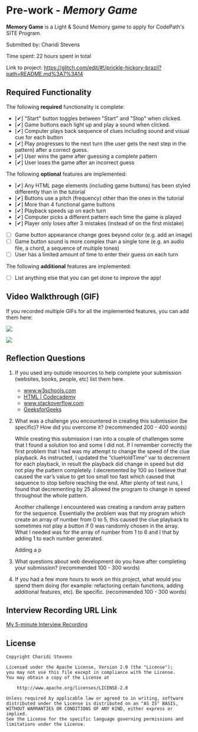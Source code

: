 # Pre-work - *Memory Game*

**Memory Game** is a Light & Sound Memory game to apply for CodePath's SITE Program. 

Submitted by: Charidi Stevens

Time spent: 22 hours spent in total

Link to project: https://glitch.com/edit/#!/prickle-hickory-brazil?path=README.md%3A7%3A14

## Required Functionality

The following **required** functionality is complete:

* [✔︎] "Start" button toggles between "Start" and "Stop" when clicked. 
* [✔︎] Game buttons each light up and play a sound when clicked. 
* [✔︎] Computer plays back sequence of clues including sound and visual cue for each button
* [✔︎] Play progresses to the next turn (the user gets the next step in the pattern) after a correct guess. 
* [✔︎] User wins the game after guessing a complete pattern
* [✔︎] User loses the game after an incorrect guess

The following **optional** features are implemented:

* [✔︎] Any HTML page elements (including game buttons) has been styled differently than in the tutorial
* [✔︎] Buttons use a pitch (frequency) other than the ones in the tutorial
* [✔︎] More than 4 functional game buttons
* [✔︎] Playback speeds up on each turn
* [✔︎] Computer picks a different pattern each time the game is played
* [✔︎] Player only loses after 3 mistakes (instead of on the first mistake)
* [  ] Game button appearance change goes beyond color (e.g. add an image)
* [  ] Game button sound is more complex than a single tone (e.g. an audio file, a chord, a sequence of multiple tones)
* [  ] User has a limited amount of time to enter their guess on each turn

The following **additional** features are implemented:

- [  ] List anything else that you can get done to improve the app!

## Video Walkthrough (GIF)

If you recorded multiple GIFs for all the implemented features, you can add them here:

![](https://i.imgur.com/zd7v4bx.gif)

![](https://i.imgur.com/ojkqkwC.gif)

## Reflection Questions
1. If you used any outside resources to help complete your submission (websites, books, people, etc) list them here. 
	 - www.w3schools.com
	 - [HTML | Codecademy](https://www.codecademy.com/learn/learn-html/modules/learn-html-elements/cheatsheet)
	 - www.stackoverflow.com
	 - [GeeksforGeeks](https://www.geeksforgeeks.org)
    

2. What was a challenge you encountered in creating this submission (be specific)? 
How did you overcome it? (recommended 200 - 400 words) 

    While creating    this submission I ran into a couple of challenges some that 
I found a solution too and some I did not. If I remember correctly the first 
problem that I had was my attempt to change the speed of the clue playback. As 
instructed, I updated the “clueHoldTime” var to decrement for each playback,
in result the playback did change in speed but did not play the pattern 
completely. I decremented by 100 so I believe that caused the var’s value 
to get too small too fast which caused that sequence to stop before reaching
the end.  After plenty of test runs, I found that decrementing by 25 allowed 
the program to change in speed throughout the whole pattern.

    Another challenge I encountered was creating a random array pattern for the 
sequence. Essentially the problem was that my program which create an array 
of number from 0 to 5, this caused the clue playback to sometimes not play a 
button if 0 was randomly chosen in the array. What I needed was for the array 
of number from 1 to 6 and I that by adding 1 to each number generated.

    Adding a p


3. What questions about web development do you have after completing your submission? (recommended 100 - 300 words) 


4. If you had a few more hours to work on this project, what would you spend them doing (for example: refactoring certain functions, adding additional features, etc). Be specific. (recommended 100 - 300 words) 




## Interview Recording URL Link

[My 5-minute Interview Recording](your-link-here)


## License

    Copyright Charidi Stevens

    Licensed under the Apache License, Version 2.0 (the "License");
    you may not use this file except in compliance with the License.
    You may obtain a copy of the License at

        http://www.apache.org/licenses/LICENSE-2.0

    Unless required by applicable law or agreed to in writing, software
    distributed under the License is distributed on an "AS IS" BASIS,
    WITHOUT WARRANTIES OR CONDITIONS OF ANY KIND, either express or implied.
    See the License for the specific language governing permissions and
    limitations under the License.